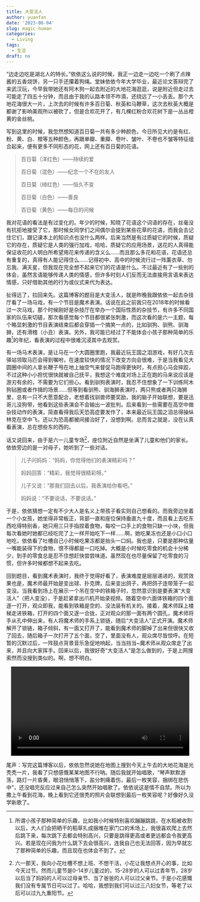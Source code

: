 ```yaml
---
title: 大变活人
author: yuanfan
date: '2023-06-04'
slug: magic-human
categories:
  - Living
tags:
  - 生活
draft: no
---
```


<!--more-->

“边走边吃是湖北人的特长。”依依这么说的时候，我正一边走一边吃一个刷了点辣酱的五香烧饼，另一只手还攥着狗绳。堂妹依依今年大学毕业，最近论文答辩完了来武汉玩，今早我带她还有阿木狗一起去附近的大地花海逛逛，说是附近但走过去可能走了四五十分钟，而且由于我的认路本领不咋滴，还绕远了一小丢丢。那个大地花海很大一片，上次去的时候有许多百日菊、秋英和马鞭草，这次去秋英大概是都谢了影响美观所以被砍了，但是合欢花开了，有几棵红粉合欢花树下是一丛丛橙黄的金丝桃。

写到这里的时候，我忽然想知道百日菊一共有多少种颜色，今日所见大约是有红、粉、黄、白、橙等五种颜色，再跟单瓣、重瓣、卷叶、皱叶、不卷也不皱等特征组合起来，便有更多不同形态的花，网上还有百日菊的花语。

>百日菊（洋红色）——持续的爱
>
>百日菊（混色）——纪念一个不在的友人
>
>百日菊（绯红色）——恒久不变
>
>百日菊（白色）——善良
>
>百日菊（黄色）——每日的问候

我对花语的看法是有过变化的。年少的时候，知晓了花语这个词语的存在，丝毫没有抗拒地接受了它，那时候女同学们之间偶尔会提到某些花草的花语，而我会去记住它们，跟记课本上的知识点也没什么两样。后来当然是有过质疑它的时候，质疑它的存在，质疑它是人类的强行加戏，哈哈，质疑它的应用场景，送花的人真得能保证收花的人明白所希望用花来传递的含义么……而且那么多花和花语，花语还总有重复的，真得有人能记得住么……记得初中、高中的时候流行过一阵薰衣草、勿忘我、满天星，但我现在完全想不起来它们的花语是什么。不过最近有了一些别的体会，虽然言语能够传递人类的情感，但许多时刻人们反而无法直接用言语来表达情感，只好借助其他的行为或仪式来代为表达。

扯得远了，拉回来先。这篇博客的题目是大变活人，就是昨晚我跟依依一起去杂技厅看了一场马戏，有一个节目是魔术表演。话说在此之前我只在2018年的时候看过一次马戏，那个时候刚好是杂技厅在举办一个国际性质的杂技节，有许多不同国家的队伍来切磋，那次看感觉每个节目都很紧张刺激，而这次看的是六一主题，每个略显刺激的节目表演结束后都会穿插一个搞笑一点的，比如驯狗、驯熊、驯海狮，还有滑稽（小丑）表演。另外，我可能已经过了不能体会小孩子那种简单的乐趣[^1]的年纪，看表演的过程中很难沉浸其中去观赏。

有一场马术表演，是让马在一个大圆圈里跑，我最近玩王国之泪游戏，有好几次去驿站领取马匹会得到嘱咐，在速度较快的情况下改变方向会很难，于是当我看见大圆圈中间的人拿长鞭子甩在地上抽空气来督促马跑得更快时，有点担心马会摔跤，不过这种小小担忧很快就被自己抚平，我想这个难度对场上正在跑的马来说应该是游刃有余的，不需要为它们担心。看到驯狗表演时，我忍不住想象了一下训练阿木狗钻圈或者作揖的场景……但等到看驯熊、驯海狮表演时，两只熊或者两只海狮里，总有一只不大愿意配合，老想着找驯兽师要奖励，我的脑子开始联想，要是迅哥儿没狗带，他看到这些表演会不会输出一波批判。后来看到一些需要在高空中做杂技动作的表演，简直看得我后天恐高症要发作了，本来最近玩王国之泪总得操纵林克在空中飞，还以为恐高都被间接治好了，没想到啊。总而言之就是，没在认真看表演，总在想些东的西的。

话又说回来，由于是六一儿童专场[^2]，座位附近自然是坐满了儿童和他们的家长。依依旁边的是一对母子，她听到了一些对话。

>儿子问妈妈：“妈妈，你觉得他们的表演精彩吗？”
>
>妈妈回答：“精彩，我觉得很精彩呀。”
>
>儿子又说：“那我们回去以后，我表演给你看吧。”
>
>妈妈说：“不要说话，不要说话。”

于是，依依猜想一定有不少大人是名义上带孩子看实则自己想看的。而我旁边坐着一个小女孩，她坐得非常板正，背部一直和座位保持垂直九十度，而且看上去吃东西吃得特别香，她只用三只手指捏着食物，每咬一口手上的食物只缺一小块，但我每次看她时她都已经吃完了上一样开始吃下一样……啊，她吃果冻也还是小口小口地吃，依依看了吐槽自己小时候吃果冻都是抬头一口焖。我也是，只要是那种估量一嘴能装得下的食物，恨不得都是一口吃掉。大概是小时候吃零食的机会十分稀少，到手的零食总是忍不住想赶快尝尝味道。虽然现在也尽量保留了吃零食的习惯，但许多时候都想不起来去吃。

回到题目，看到魔术表演时，我终于觉得好看了，表演难度是层层递进的，观赏效果也是，魔术师最开始是变出球、扑克牌，后来变出鸽子，再把鸽子连带笼子一起变没。当我看到场上在展示一个吊在空中的铁箱子时，忽然意识到是要表演“大变活人”（把人变没），于是赶紧拿出爪机开始录视频。随着空中六面体铁箱的四个面逐一打开，观众即我，能看到铁箱是空的、没法装有机关的。接着，魔术师踩上楼梯走进铁箱，打开的四个面又逐一合拢，正对观众的那一面有两个圆孔，魔术师将手从孔中伸出来，有人将魔术师的手系上锁链，随后“大变活人”正式开演。魔术师解开了锁链，箱子倾斜，有一面又打开了，能看到魔术师的脚掉了出来但很快又收了回去，随后箱子一次打开了五个面，空了，里面没有人，观众席尽皆惊呼。在短暂的沉默过后，一阵鼓点背景音乐急促地响起，当当挡当~魔术师从观众席走了出来，并且向大家挥手。回来以后，我很好奇“大变活人”是怎么做到的，于是上网搜索然而没搜到类似的。啊，想不明白。

<video src="https://yuanfan.rbind.io/images/2023/magic-human.mp4" style="width: 95%; display: block; margin: 0 auto;" controls></video>

尾声：写完这篇博客以后，依依忽然说她在地图上搜到今天上午去的大地花海是光秃秃一片，我看了只想感慨某某地图不行呐。随后我就开始唱歌，“琴声默默游荡，路灯一片昏黄，眼泪悄悄落下，盐分刺痛着伤，最后一枚笑容，捆绑在悲伤中”，还没唱完反应过来自己怎么突然开始唱歌了。依依说这是情不自禁。所以为撒上午看到花海，晚上看到它还很秃的照片会联想到最后一枚笑容呢？好像好久没学新歌了。

[^1]:所谓小孩子那种简单的乐趣，比如我小时候特别喜欢蹦蹦跳跳，在水稻被收割以后，大人们会把晒干的稻草扎成捆堆在家门口的禾场上，我很喜欢爬上去然后跳下来，每次跳下去都会特别高兴，只要是跳得更高或者更远都会令我更高兴。若是现在问我为什么跳下去会很高兴，连我自己也无法回答，因为早就忘了那种简单的乐趣，而且现在也体会不到了。

[^2]:六一那天，我向小花吐槽不想上班、不想干活，小花让我想点开心的事，比如今天过节。然而儿童节是0-14岁儿童过的，15-28岁的人可以过青年节，28岁以后当了妈妈的人可以过母亲节、当了爸爸的人可以过父亲节。于是小花感慨我们没有专属节日可以过了。哈哈，我想到我们可以过三八妇女节，等老了以后可以过九九重阳节。
